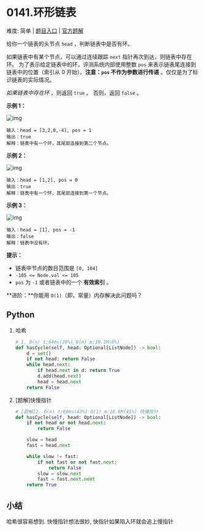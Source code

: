 # 0141.环形链表

难度: 简单 | [题目入口]() | [官方题解]()

给你一个链表的头节点 `head` ，判断链表中是否有环。

如果链表中有某个节点，可以通过连续跟踪 `next` 指针再次到达，则链表中存在环。 为了表示给定链表中的环，评测系统内部使用整数 `pos` 来表示链表尾连接到链表中的位置（索引从 0 开始）。**注意：`pos` 不作为参数进行传递** 。仅仅是为了标识链表的实际情况。

*如果链表中存在环* ，则返回 `true` 。 否则，返回 `false` 。

 

**示例 1：**

![img](https://assets.leetcode-cn.com/aliyun-lc-upload/uploads/2018/12/07/circularlinkedlist.png)

```
输入：head = [3,2,0,-4], pos = 1
输出：true
解释：链表中有一个环，其尾部连接到第二个节点。
```

**示例 2：**

![img](https://assets.leetcode-cn.com/aliyun-lc-upload/uploads/2018/12/07/circularlinkedlist_test2.png)

```
输入：head = [1,2], pos = 0
输出：true
解释：链表中有一个环，其尾部连接到第一个节点。
```

**示例 3：**

![img](https://assets.leetcode-cn.com/aliyun-lc-upload/uploads/2018/12/07/circularlinkedlist_test3.png)

```
输入：head = [1], pos = -1
输出：false
解释：链表中没有环。
```

 

**提示：**

- 链表中节点的数目范围是 `[0, 104]`
- `-105 <= Node.val <= 105`
- `pos` 为 `-1` 或者链表中的一个 **有效索引** 。

 

**进阶：**你能用 `O(1)`（即，常量）内存解决此问题吗？

## Python

1. 哈希

   ```python
   # 1. O(n) t:64ms(26%) O(n) m:19.1M(8%)
   def hasCycle(self, head: Optional[ListNode]) -> bool:
       d = set()
       if not head: return False
       while head.next:
           if head.next in d: return True
           d.add(head.next)
           head = head.next
       return False
   ```

2. [题解]快慢指针

   ```python
   # [题解]2. O(n) t:60ms(43%) O(1) m:18.6M(41%) 快慢指针
   def hasCycle(self, head: Optional[ListNode]) -> bool:
       if not head or not head.next:
           return False
   
       slow = head
       fast = head.next
   
       while slow != fast:
           if not fast or not fast.next:
               return False
           slow = slow.next
           fast = fast.next.next
       return True
   ```

   

## 小结

哈希很容易想到. 快慢指针想法很妙, 快指针如果陷入环就会追上慢指针
